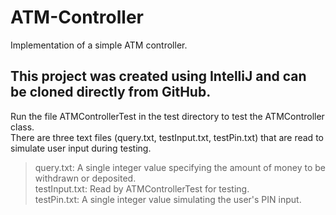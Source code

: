 # ATM-Controller
Implementation of a simple ATM controller.

## This project was created using IntelliJ and can be cloned directly from GitHub.
Run the file ATMControllerTest in the test directory to test the ATMController class.<br>
There are three text files (query.txt, testInput.txt, testPin.txt) that are read to simulate user input during testing.<br>
> query.txt: A single integer value specifying the amount of money to be withdrawn or deposited. <br>
> testInput.txt: Read by ATMControllerTest for testing. <br>
> testPin.txt: A single integer value simulating the user's PIN input.
